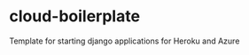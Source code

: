 cloud-boilerplate
===================

Template for starting django applications for Heroku and Azure
